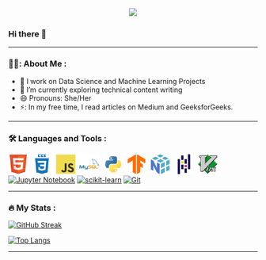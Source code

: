 <div id="header" align="center">
  <img src="https://media.giphy.com/media/M9gbBd9nbDrOTu1Mqx/giphy.gif" width="100"/>
</div>

### Hi there 👋
---
### 👩‍💻: About Me :

- 🔭 I work on Data Science and Machine Learning Projects
- 🌱 I’m currently exploring technical content writing
- 😄 Pronouns: She/Her
- ⚡: In my free time, I read articles on Medium and GeeksforGeeks.
---
### :hammer_and_wrench: Languages and Tools :

  <img src="https://github.com/devicons/devicon/blob/master/icons/html5/html5-original.svg" title="HTML5" alt="HTML" width="40" height="40"/>&nbsp;
  <img src="https://github.com/devicons/devicon/blob/master/icons/css3/css3-plain-wordmark.svg"  title="CSS3" alt="CSS" width="40" height="40"/>&nbsp;
  <img src="https://github.com/devicons/devicon/blob/master/icons/javascript/javascript-original.svg" title="JavaScript" alt="JavaScript" width="40" height="40"/>&nbsp;
    <img src="https://github.com/devicons/devicon/blob/master/icons/mysql/mysql-original-wordmark.svg" title="MySQL"  alt="MySQL" width="40" height="40"/>&nbsp;
 <img src="https://github.com/devicons/devicon/blob/master/icons/python/python-original.svg" title="Python"  alt="Python" width="40" height="40"/>&nbsp;
<img src="https://github.com/devicons/devicon/blob/master/icons/tensorflow/tensorflow-original.svg" title="Tensorflow"  alt="Tensorflow" width="40" height="40"/>&nbsp;
<img src="https://github.com/devicons/devicon/blob/master/icons/numpy/numpy-original.svg" title="Numpy"  alt="Numpy" width="40" height="40"/>&nbsp;
 <img src="https://github.com/devicons/devicon/blob/master/icons/pandas/pandas-original.svg" title="Pandas"  alt="Pandas" width="40" height="40"/>&nbsp;
  <img src="https://github.com/devicons/devicon/blob/master/icons/vim/vim-original.svg" title="vim"  alt="vim" width="40" height="40"/>&nbsp;
  [![Jupyter Notebook](https://img.shields.io/badge/-Jupyter-F37626?style=flat-square&logo=Jupyter&logoColor=white)](https://jupyter.org/)
  [![scikit-learn](https://img.shields.io/badge/-scikit_learn-F7931E?style=flat-square&logo=scikit-learn&logoColor=white)](https://scikit-learn.org/stable/)
  [![Git](https://img.shields.io/badge/-Git-F05032?style=flat-square&logo=Git&logoColor=white)](https://git-scm.com/)



 ---
 
### :fire: My Stats :     

[![GitHub Streak](http://github-readme-streak-stats.herokuapp.com?user=Nazzoe&theme=dark&background=000000)](https://git.io/streak-stats)

[![Top Langs](https://github-readme-stats.vercel.app/api/top-langs/?username=Nazzoe&layout=compact&theme=vision-friendly-dark)](https://github.com/anuraghazra/github-readme-stats)

---


